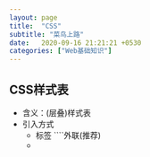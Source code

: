 ```yaml
---
layout: page
title:  "CSS"
subtitle: "菜鸟上路"
date:   2020-09-16 21:21:21 +0530
categories: ["Web基础知识"]
---
```


## CSS样式表

- 含义：(层叠)样式表
- 引入方式
   - <link>标签 ````外联(推荐)
   - <style>:在heard标签中书写<style> ```内切
   - <style>属性:style属性值是css代码 ```内联（一般不使用）
- 书写规范 
    - 选择器，你要为页面中的那一块设置样式
      - 基础选择器
          -  `*` 通配符选择器
          - `tagName` 标签选择器 直接使用标签名
          - `.class` 类选择器，给标签添加一个class属性
          - `#idName` id选择器，给标签添加一个id属性 同一个id名在同一个页面中只可以出现一次
        - 基础选择器的优先级 id > class > tag > *

## 常见属性整理

- 文本属性

- 边框属性

- 背景属性

- 盒子模型属性
    - 内边距属性
    - 外边距属性
    - display属性

- 布局属性
   - 表格布局
   - 定位布局
      - position属性
   - 浮动布局
       - float
   - 弹性盒子布局
       - display：flex

## input标签的type类型整理
- 提交按钮：当`<input type="submit">`时，为了提交按钮
- 重置按钮：当`<input type="reset">`时，为重置按钮
- 普通按钮：当`<input type="button">`时，为普通按钮

- 单选框和复选框：
  - 单选框按钮：当`<input type="radio">`时，为单选框按钮
  - 复选框按钮：当`<input type="checkbox">`时，为复选框按钮

- 隐藏域：当`<input type="hidden">`时，为隐藏表单域

 ```css
 * {
     属性名：属性值
 }
 div {
     属性名：属性值
 }
 .table {
     属性名：属性值
 }

#table {
     属性名：属性值
}

 ```

